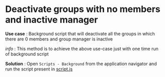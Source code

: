 
# Deactivate groups with no members and inactive manager

**Use case** : Background script that will deactivate all the groups in which there are 0 members and group manager is inactive

*info* : This method is to achieve the above use-case just with one time run of background script

**Solution** : Open `Scripts - Background` from the application navigator and run the script present in [script.js](https://github.com/ServiceNowDevProgram/code-snippets/blob/main/Business%20Rules/Prevent%20adding%20user%20to%20group%20if%20manager%20is%20inactive/Script.js](https://github.com/ServiceNowDevProgram/code-snippets/blob/Copy-of-Main/Background%20Scripts/Deactivate%20groups%20with%20no%20members%20and%20inactive%20manager/script.js))

